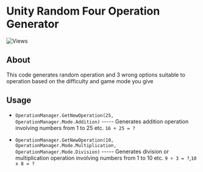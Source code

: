 # Unity Random Four Operation Generator
![Views](https://hits.seeyoufarm.com/api/count/incr/badge.svg?url=https://github.com/furkanbct/unity-random-four-operation-generator&title=Views)
## About
This code generates random operation and 3 wrong options suitable to operation based on the difficulty and game mode you give
## Usage

* ```OperationManager.GetNewOperation(25, OperationManager.Mode.Addition)``` ----- Generates addition operation involving numbers from 1 to 25 etc. ```16 + 25 = ?```

* ```OperationManager.GetNewOperation(10, OperationManager.Mode.Multiplication, OperationManager.Mode.Division)``` ----- Generates division or multiplication operation involving numbers from 1 to 10 etc. ```9 ÷ 3 = ?```,```10 x 8 = ?```
